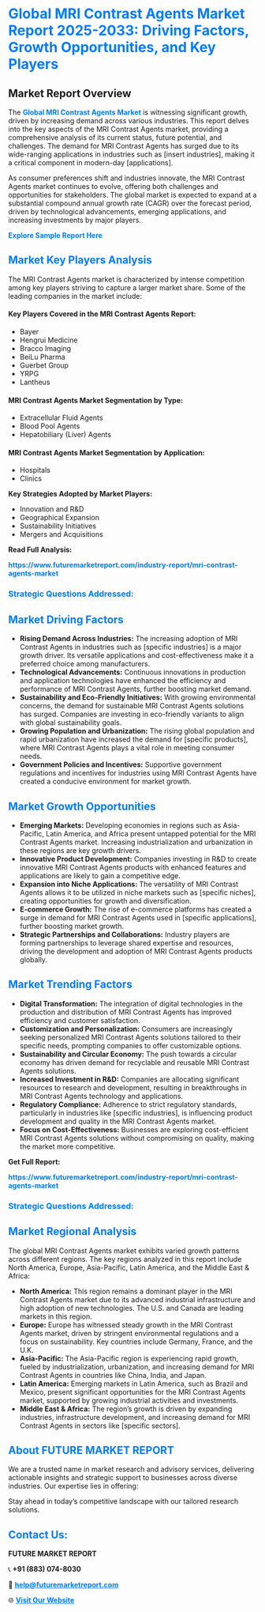 <h1 style="color: #007BFF;">Global MRI Contrast Agents Market Report 2025-2033: Driving Factors, Growth Opportunities, and Key Players</h1>

<section id="overview">
<h2>Market Report Overview</h2>
<p>The <a href="https://www.futuremarketreport.com/industry-report/mri-contrast-agents-market" style="color: #007BFF; text-decoration: none;"><strong>Global MRI Contrast Agents Market</strong></a> is witnessing significant growth, driven by increasing demand across various industries. This report delves into the key aspects of the MRI Contrast Agents market, providing a comprehensive analysis of its current status, future potential, and challenges. The demand for MRI Contrast Agents has surged due to its wide-ranging applications in industries such as [insert industries], making it a critical component in modern-day [applications].</p>
<p>As consumer preferences shift and industries innovate, the MRI Contrast Agents market continues to evolve, offering both challenges and opportunities for stakeholders. The global market is expected to expand at a substantial compound annual growth rate (CAGR) over the forecast period, driven by technological advancements, emerging applications, and increasing investments by major players.</p>
</section>

<section id="overview">
<p><a href="https://www.futuremarketreport.com/request-sample/reportId=77125" style="color: #007BFF; text-decoration: none;"><strong>Explore Sample Report Here</strong></a></p>
</section>

<section id="key-players">
<h2 style="color: #007BFF;">Market Key Players Analysis</h2>
<p>The MRI Contrast Agents market is characterized by intense competition among key players striving to capture a larger market share. Some of the leading companies in the market include:</p>
<h4>Key Players Covered in the MRI Contrast Agents Report:</h4>
<ul><li>Bayer</li><li>Hengrui Medicine</li><li>Bracco Imaging</li><li>BeiLu Pharma</li><li>Guerbet Group</li><li>YRPG</li><li>Lantheus</li></ul>
<h4>MRI Contrast Agents Market Segmentation by Type:</h4>
<ul><li>Extracellular Fluid Agents</li><li>Blood Pool Agents</li><li>Hepatobiliary (Liver) Agents</li></ul>

<h4>MRI Contrast Agents Market Segmentation by Application:</h4>
<ul><li>Hospitals</li><li>Clinics</li></ul>
<p><strong>Key Strategies Adopted by Market Players:</strong></p>
<ul>
<li>Innovation and R&D</li>
<li>Geographical Expansion</li>
<li>Sustainability Initiatives</li>
<li>Mergers and Acquisitions</li>
</ul>
</section>

<section>
<p><strong>Read Full Analysis: </strong></p><a href="https://www.futuremarketreport.com/industry-report/mri-contrast-agents-market" style="color: #007BFF; text-decoration: none;"><strong>https://www.futuremarketreport.com/industry-report/mri-contrast-agents-market</strong></a>
<h3 style="color: #007BFF;">Strategic Questions Addressed:</h3>
</section>

<section id="driving-factors">
<h2 style="color: #007BFF;">Market Driving Factors</h2>
<ul>
<li><strong>Rising Demand Across Industries:</strong> The increasing adoption of MRI Contrast Agents in industries such as [specific industries] is a major growth driver. Its versatile applications and cost-effectiveness make it a preferred choice among manufacturers.</li>
<li><strong>Technological Advancements:</strong> Continuous innovations in production and application technologies have enhanced the efficiency and performance of MRI Contrast Agents, further boosting market demand.</li>
<li><strong>Sustainability and Eco-Friendly Initiatives:</strong> With growing environmental concerns, the demand for sustainable MRI Contrast Agents solutions has surged. Companies are investing in eco-friendly variants to align with global sustainability goals.</li>
<li><strong>Growing Population and Urbanization:</strong> The rising global population and rapid urbanization have increased the demand for [specific products], where MRI Contrast Agents plays a vital role in meeting consumer needs.</li>
<li><strong>Government Policies and Incentives:</strong> Supportive government regulations and incentives for industries using MRI Contrast Agents have created a conducive environment for market growth.</li>
</ul>
</section>

<section id="growth-opportunities">
<h2 style="color: #007BFF;">Market Growth Opportunities</h2>
<ul>
<li><strong>Emerging Markets:</strong> Developing economies in regions such as Asia-Pacific, Latin America, and Africa present untapped potential for the MRI Contrast Agents market. Increasing industrialization and urbanization in these regions are key growth drivers.</li>
<li><strong>Innovative Product Development:</strong> Companies investing in R&D to create innovative MRI Contrast Agents products with enhanced features and applications are likely to gain a competitive edge.</li>
<li><strong>Expansion into Niche Applications:</strong> The versatility of MRI Contrast Agents allows it to be utilized in niche markets such as [specific niches], creating opportunities for growth and diversification.</li>
<li><strong>E-commerce Growth:</strong> The rise of e-commerce platforms has created a surge in demand for MRI Contrast Agents used in [specific applications], further boosting market growth.</li>
<li><strong>Strategic Partnerships and Collaborations:</strong> Industry players are forming partnerships to leverage shared expertise and resources, driving the development and adoption of MRI Contrast Agents products globally.</li>
</ul>
</section>

<section id="trending-factors">
<h2 style="color: #007BFF;">Market Trending Factors</h2>
<ul>
<li><strong>Digital Transformation:</strong> The integration of digital technologies in the production and distribution of MRI Contrast Agents has improved efficiency and customer satisfaction.</li>
<li><strong>Customization and Personalization:</strong> Consumers are increasingly seeking personalized MRI Contrast Agents solutions tailored to their specific needs, prompting companies to offer customizable options.</li>
<li><strong>Sustainability and Circular Economy:</strong> The push towards a circular economy has driven demand for recyclable and reusable MRI Contrast Agents solutions.</li>
<li><strong>Increased Investment in R&D:</strong> Companies are allocating significant resources to research and development, resulting in breakthroughs in MRI Contrast Agents technology and applications.</li>
<li><strong>Regulatory Compliance:</strong> Adherence to strict regulatory standards, particularly in industries like [specific industries], is influencing product development and quality in the MRI Contrast Agents market.</li>
<li><strong>Focus on Cost-Effectiveness:</strong> Businesses are exploring cost-efficient MRI Contrast Agents solutions without compromising on quality, making the market more competitive.</li>
</ul>
</section>

<section>
<p><strong>Get Full Report: </strong></p><a href="https://www.futuremarketreport.com/industry-report/mri-contrast-agents-market" style="color: #007BFF; text-decoration: none;"><strong>https://www.futuremarketreport.com/industry-report/mri-contrast-agents-market</strong></a>
<h3 style="color: #007BFF;">Strategic Questions Addressed:</h3>
</section>


<section id="regional-analysis">
<h2 style="color: #007BFF;">Market Regional Analysis</h2>
<p>The global MRI Contrast Agents market exhibits varied growth patterns across different regions. The key regions analyzed in this report include North America, Europe, Asia-Pacific, Latin America, and the Middle East & Africa:</p>
<ul>
<li><strong>North America:</strong> This region remains a dominant player in the MRI Contrast Agents market due to its advanced industrial infrastructure and high adoption of new technologies. The U.S. and Canada are leading markets in this region.</li>
<li><strong>Europe:</strong> Europe has witnessed steady growth in the MRI Contrast Agents market, driven by stringent environmental regulations and a focus on sustainability. Key countries include Germany, France, and the U.K.</li>
<li><strong>Asia-Pacific:</strong> The Asia-Pacific region is experiencing rapid growth, fueled by industrialization, urbanization, and increasing demand for MRI Contrast Agents in countries like China, India, and Japan.</li>
<li><strong>Latin America:</strong> Emerging markets in Latin America, such as Brazil and Mexico, present significant opportunities for the MRI Contrast Agents market, supported by growing industrial activities and investments.</li>
<li><strong>Middle East & Africa:</strong> The region’s growth is driven by expanding industries, infrastructure development, and increasing demand for MRI Contrast Agents in sectors like [specific sectors].</li>
</ul>
</section>

<footer>
<h2 style="color: #007BFF;">About FUTURE MARKET REPORT</h2>
<p>We are a trusted name in market research and advisory services, delivering actionable insights and strategic support to businesses across diverse industries. Our expertise lies in offering:</p>

<p>Stay ahead in today’s competitive landscape with our tailored research solutions.</p>

<h2 style="color: #007BFF;">Contact Us:</h2>
<p><strong>FUTURE MARKET REPORT</strong></p>
<p>📞 <strong>+91 (883) 074-8030</strong></p>
<p>📧 <strong><a href="mailto:help@futuremarketreport.com" style="color: #007BFF;">help@futuremarketreport.com</a></strong></p>
<p>🌐 <strong><a href="https://www.futuremarketreport.com/" style="color: #007BFF;">Visit Our Website</a></strong></p>
</footer>